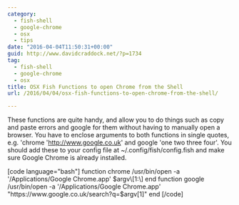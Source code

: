 ```yaml
---
category:
  - fish-shell
  - google-chrome
  - osx
  - tips
date: "2016-04-04T11:50:31+00:00"
guid: http://www.davidcraddock.net/?p=1734
tag:
  - fish-shell
  - google-chrome
  - osx
title: OSX Fish Functions to open Chrome from the Shell
url: /2016/04/04/osx-fish-functions-to-open-chrome-from-the-shell/

---
```

These functions are quite handy, and allow you to do things such as copy and paste errors and google for them without having to manually open a browser. You have to enclose arguments to both functions in single quotes, e.g. 'chrome 'http://www.google.co.uk' and google 'one two three four'. You should add these to your config file at ~/.config/fish/config.fish and make sure Google Chrome is already installed.

\[code language="bash"\]
function chrome
 /usr/bin/open -a '/Applications/Google Chrome.app' $argv\[1:\]
end
function google
 /usr/bin/open -a '/Applications/Google Chrome.app' "https://www.google.co.uk/search?q=$argv\[1\]"
end
\[/code\]
